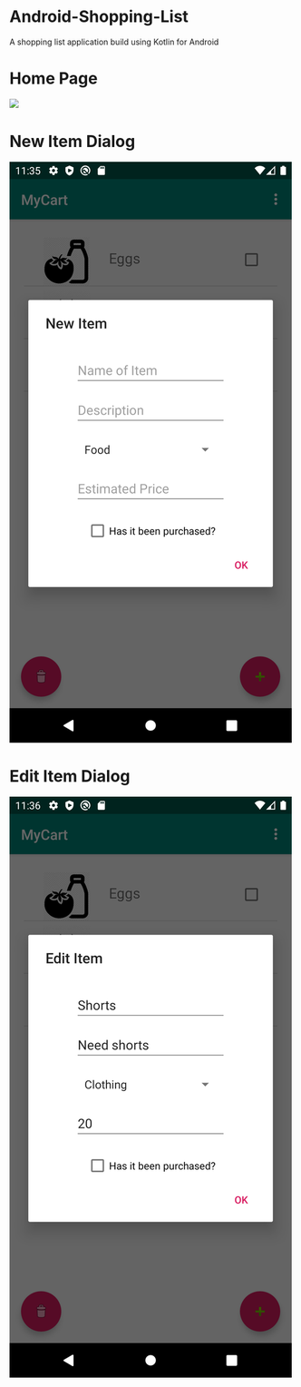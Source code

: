 # Android-Shopping-List
A shopping list application build using Kotlin for Android

# Home Page
<img src="./home%20menu.png" width="200">

# New Item Dialog
![](/new%20dialog.png)

# Edit Item Dialog
![](/edit%20dialog.png)
